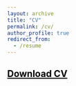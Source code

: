 ```yaml
---
layout: archive
title: "CV"
permalink: /cv/
author_profile: true
redirect_from:
  - /resume
---
```



## <a href = "https://john-weymark.github.io/files/J%20Weymark%20CV%20June%202023.pdf" target = "_blank" style = "color:black; text-decoration:underline"> Download CV </a>



